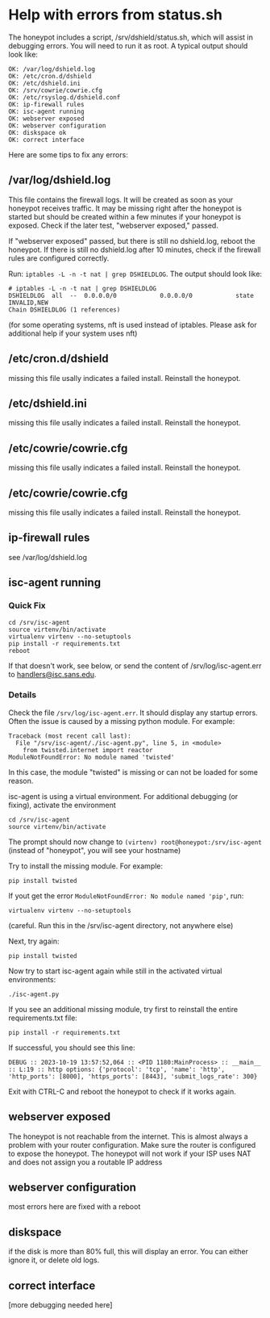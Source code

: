 # Help with errors from status.sh

The honeypot includes a script, /srv/dshield/status.sh, which will assist
in debugging errors. You will need to run it as root. A typical output
should look like:

```
OK: /var/log/dshield.log
OK: /etc/cron.d/dshield
OK: /etc/dshield.ini
OK: /srv/cowrie/cowrie.cfg
OK: /etc/rsyslog.d/dshield.conf
OK: ip-firewall rules
OK: isc-agent running
OK: webserver exposed
OK: webserver configuration
OK: diskspace ok
OK: correct interface
```

Here are some tips to fix any errors:

## /var/log/dshield.log

This file contains the firewall logs. It will be created as soon as your
honeypot receives traffic. It may be missing right after the honeypot is
started but should be created within a few minutes if your honeypot is
exposed. Check if the later test, "webserver exposed," passed.

If "webserver exposed" passed, but there is still no dshield.log, reboot the honeypot. If there is still no dshield.log after 10
minutes, check if the firewall rules are configured correctly.

Run: ```iptables -L -n -t nat | grep DSHIELDLOG```. The output should look
like:

```
# iptables -L -n -t nat | grep DSHIELDLOG
DSHIELDLOG  all  --  0.0.0.0/0            0.0.0.0/0            state INVALID,NEW
Chain DSHIELDLOG (1 references)
```

(for some operating systems, nft is used instead of iptables.
Please ask for additional help if your system uses nft)

## /etc/cron.d/dshield

missing this file usally indicates a failed install. Reinstall the honeypot.

## /etc/dshield.ini

missing this file usally indicates a failed install. Reinstall the honeypot.

## /etc/cowrie/cowrie.cfg

missing this file usally indicates a failed install. Reinstall the honeypot.

## /etc/cowrie/cowrie.cfg

missing this file usally indicates a failed install. Reinstall the honeypot.

## ip-firewall rules

see /var/log/dshield.log

## isc-agent running

### Quick Fix ###

```
cd /srv/isc-agent
source virtenv/bin/activate
virtualenv virtenv --no-setuptools
pip install -r requirements.txt
reboot
```

If that doesn't work, see below, or send the content of /srv/log/isc-agent.err to handlers@isc.sans.edu.

### Details ###

Check the file ```/srv/log/isc-agent.err```. It should display any startup errors. Often the issue is caused by a missing python module. For example:

```
Traceback (most recent call last):
  File "/srv/isc-agent/./isc-agent.py", line 5, in <module>
    from twisted.internet import reactor
ModuleNotFoundError: No module named 'twisted'
```
In this case, the module "twisted" is missing or can not be loaded for some reason.

isc-agent is using a virtual environment. For additional debugging (or fixing), activate the environment
```
cd /srv/isc-agent
source virtenv/bin/activate
```
The prompt should now change to ```(virtenv) root@honeypot:/srv/isc-agent``` (instead of "honeypot", you will see your hostname)

Try to install the missing module. For example:

```
pip install twisted
```

If yout get the error ```ModuleNotFoundError: No module named 'pip'```, run:

```
virtualenv virtenv --no-setuptools
```

(careful. Run this in the /srv/isc-agent directory, not anywhere else)

Next, try again:

```
pip install twisted
```

Now try to start isc-agent again while still in the activated virtual environments:

```
./isc-agent.py
```

If you see an additional missing module, try first to reinstall the entire requirements.txt file:

```
pip install -r requirements.txt
```

If successful, you should see this line:

```
DEBUG :: 2023-10-19 13:57:52,064 :: <PID 1180:MainProcess> :: __main__ :: L:19 :: http options: {'protocol': 'tcp', 'name': 'http', 'http_ports': [8000], 'https_ports': [8443], 'submit_logs_rate': 300}
```

Exit with CTRL-C and reboot the honeypot to check if it works again.


## webserver exposed

The honeypot is not reachable from the internet. This is almost always
a problem with your router configuration. Make sure the router is configured
to expose the honeypot. The honeypot will not work if your ISP uses NAT and
does not assign you a routable IP address

## webserver configuration

most errors here are fixed with a reboot

## diskspace

if the disk is more than 80% full, this will display an error. You can
either ignore it, or delete old logs.

## correct interface

[more debugging needed here]



